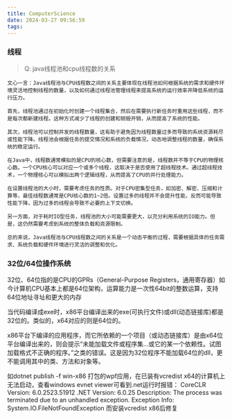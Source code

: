 ```yaml
---
title: ComputerScience
date: 2024-03-27 09:56:59
tags:
---
```

### 线程
> Q: java线程池和cpu线程数的关系

    文心一言：Java线程池与CPU线程数之间的关系主要体现在线程池如何根据系统的需求和硬件环境灵活地控制线程的数量，以及如何通过线程池管理线程来提高系统的运行效率并降低系统的运行压力。

    首先，线程池通过在初始化时创建一个线程集合，然后在需要执行新任务时重用这些线程，而不是每次都新建线程。这种方式减少了线程的创建和销毁开销，从而提高了系统的性能。

    其次，线程池可以控制并发的线程数量，这有助于避免因为线程数量过多而导致的系统资源耗尽或性能下降。线程池会根据任务的提交情况和系统的负载情况，动态地调整线程的数量，确保系统的稳定运行。

    在Java中，线程数通常模拟的是CPU的核心数，但需要注意的是，线程数并不等于CPU的物理核心数。一个CPU核心可以对应一个或多个线程，这取决于是否使用了超线程技术。通过超线程技术，一个物理核心可以模拟出两个逻辑线程，从而提高了CPU的并行处理能力。

    在设置线程池的大小时，需要考虑任务的性质。对于CPU密集型任务，如加密、解密、压缩和计算等，最佳线程数通常是CPU核心数的1~2倍。设置过多的线程并不会提升性能，反而可能导致性能下降，因为过多的线程会导致不必要的上下文切换。

    另一方面，对于耗时IO型任务，线程池的大小可能需要更大，以充分利用系统的IO能力。但是，这仍然需要考虑到系统的整体负载和资源限制。

    总的来说，Java线程池与CPU线程数之间的关系是一个动态平衡的过程，需要根据具体的任务需求、系统负载和硬件环境进行灵活的调整和优化。

### 32位/64位操作系统
32位、64位指的是CPU的GPRs（General-Purpose Registers，通用寄存器）如今计算机CPU基本上都是64位架构，运算能力是一次性64bit的整数运算，支持64位地址寻址和更大的内存

当代码编译成exe时，x86平台编译出来的exe(可执行文件)或dll(动态链接库)都是32位的。类似的，x64对应的则是64位的。

x86平台下编译的应用程序，而它所依赖的一个项目（或动态链接库）是由x64位平台编译出来的，则会提示“未能加载文件或程序集...或它的某一个依赖性。试图加载格式不正确的程序。”之类的错误。这是因为32位程序不能加载64位的dll，更不能调用其中的类、方法和对象等。

如dotnet publish -f win-x86 打包的wpf应用，在已装有vcredist x64的计算机上无法启动，查看windows evnet viewer可看到.net运行时报错：
CoreCLR Version: 6.0.2523.51912
.NET Version: 6.0.25
Description: The process was terminated due to an unhandled exception.
Exception Info: System.IO.FileNotFoundException
而安装vcredist x86后修复